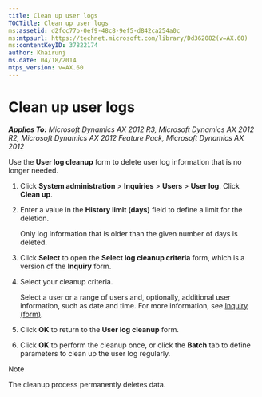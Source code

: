 ```yaml
---
title: Clean up user logs
TOCTitle: Clean up user logs
ms:assetid: d2fcc77b-0ef9-48c8-9ef5-d842ca254a0c
ms:mtpsurl: https://technet.microsoft.com/library/Dd362082(v=AX.60)
ms:contentKeyID: 37822174
author: Khairunj
ms.date: 04/18/2014
mtps_version: v=AX.60
---
```


# Clean up user logs 


_**Applies To:** Microsoft Dynamics AX 2012 R3, Microsoft Dynamics AX 2012 R2, Microsoft Dynamics AX 2012 Feature Pack, Microsoft Dynamics AX 2012_

Use the **User log cleanup** form to delete user log information that is no longer needed.

1.  Click **System administration** \> **Inquiries** \> **Users** \> **User log**. Click **Clean up**.

2.  Enter a value in the **History limit (days)** field to define a limit for the deletion.
    
    Only log information that is older than the given number of days is deleted.

3.  Click **Select** to open the **Select log cleanup criteria** form, which is a version of the **Inquiry** form.

4.  Select your cleanup criteria.
    
    Select a user or a range of users and, optionally, additional user information, such as date and time. For more information, see [Inquiry (form)](https://technet.microsoft.com/library/aa575929\(v=ax.60\)).

5.  Click **OK** to return to the **User log cleanup** form.

6.  Click **OK** to perform the cleanup once, or click the **Batch** tab to define parameters to clean up the user log regularly.


> [!NOTE]
> <P>The cleanup process permanently deletes data.</P>


  


